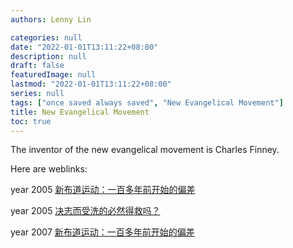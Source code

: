 ```yaml
---
authors: Lenny Lin

categories: null
date: "2022-01-01T13:11:22+08:00"
description: null
draft: false
featuredImage: null
lastmod: "2022-01-01T13:11:22+08:00"
series: null
tags: ["once saved always saved", "New Evangelical Movement"]
title: New Evangelical Movement
toc: true
---
```


The inventor of the new evangelical movement is Charles Finney.  

Here are weblinks:  

year 2005 [新布道运动：一百多年前开始的偏差](https://wellsofgrace.com/resources/hot/piancha.htm)  

year 2005 [决志而受洗的必然得救吗？](https://wellsofgrace.com/resources/hot/baptismal.htm)  

year 2007 [新布道运动：一百多年前开始的偏差](https://www.churchchina.org/archives/070905.html)  